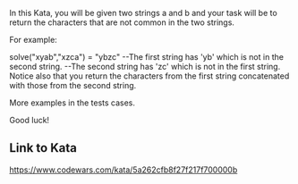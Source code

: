 In this Kata, you will be given two strings a and b and your task will be to return the characters that are not common in the two strings.

For example:

solve("xyab","xzca") = "ybzc"
--The first string has 'yb' which is not in the second string.
--The second string has 'zc' which is not in the first string.
Notice also that you return the characters from the first string concatenated with those from the second string.

More examples in the tests cases.

Good luck!

## Link to Kata

https://www.codewars.com/kata/5a262cfb8f27f217f700000b
